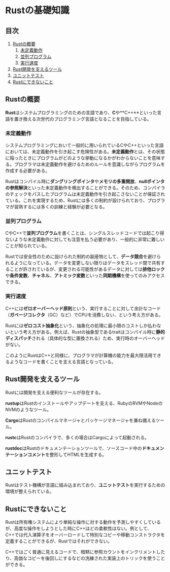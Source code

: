 # Rustの基礎知識


## 目次

1. [Rustの概要](#rustの概要)
	1. [未定義動作](#未定義動作)
	1. [並列プログラム](#並列プログラム)
	1. [実行速度](#実行速度)
1. [Rust開発を支えるツール](#rust開発を支えるツール)
1. [ユニットテスト](#ユニットテスト)
1. [Rustにできないこと](#rustにできないこと)


## Rustの概要

**Rust**はシステムプログラミングのための言語であり、**C**や**C++**といった言語を置き換える次世代のプログラミング言語となることを目指している。

### 未定義動作

システムプログラミングにおいて一般的に用いられているCやC++といった言語においては、未定義動作を引き起こす危険性がある。**未定義動作**とは、その状態に陥ったときにプログラムがどのような挙動になるかがわからないことを意味する。プログラマは未定義動作を避けるためのルールを意識しながらプログラムを作成する必要がある。

Rustはコンパイル時に**ダングリングポインタ**や**メモリの多重開放**、**nullポインタの参照解決**といった未定義動作を検出することができる。そのため、コンパイラのチェックをパスしたプログラムは未定義動作を引き起こさないことが保証されている。これを実現するため、Rustには多くの制約が設けられており、プログラマが習熟するには多くの訓練と経験が必要となる。

### 並列プログラム

CやC++で**並列プログラム**を書くことは、シングルスレッドコードでは起こり得ないような未定義動作に対しても注意を払う必要があり、一般的に非常に難しいことが知られている。

Rustでは安全性のために設けられた制約の副産物として、**データ競合**を避けられるようになっている。データを変更しない限りはデータをスレッド間で共有することが許されているが、変更される可能性があるデータに対しては**排他ロック**や**条件変数**、**チャネル**、**アトミック変数**といった**同期機構**を使ってのみアクセスできる。

### 実行速度

C++には**ゼロオーバーヘッド原則**という、実行することに対して余計なコード（**ガベージコレクタ**（GC）など）でCPUを消費しない、という考え方がある。

Rustには**ゼロコスト抽象化**という、抽象化の処理に最小限のコストしか払わないという考え方がある。例えば、Rustの抽象型であるtraitはコンパイル時に**静的ディスパッチ**される（具体的な型に置換される）ため、実行時のオーバーヘッドがない。

このようにRustはC++と同様に、プログラマが計算機の能力を最大限活用できるようなコードを書くことを支える言語となっている。


## Rust開発を支えるツール

Rustには開発を支える便利なツールが存在する。

**rustup**はRustのインストールやアップデートを支える、RubyのRVMやNodeのNVMのようなツール。

**Cargo**はRustのコンパイルマネージャとパッケージマネージャを兼ね備えるツール。

**rustc**はRustのコンパイラで、多くの場合はCargoによって起動される。

**rustdoc**はRustのドキュメンテーションツールで、ソースコード中の**ドキュメンテーションコメント**を整形してHTMLを生成する。


## ユニットテスト

Rustはテスト機構が言語に組み込まれており、**ユニットテスト**を実行するための環境が整えられている。


## Rustにできないこと

Rustは所有権システムにより単純な操作に対する動作を予測しやすくしているが、高度な操作をしようとした時にC++ほどの柔軟性はない。例として、C++では代入演算子をオーバーロードして特別なコピーや移動コンストラクタを定義することができるが、Rustではそれができない。

C++ではごく普通に見えるコードで、暗黙に参照カウントをインクリメントしたり、高価なコピーを後回しにするなどの洗練された実装上のトリックを使うことができる。
